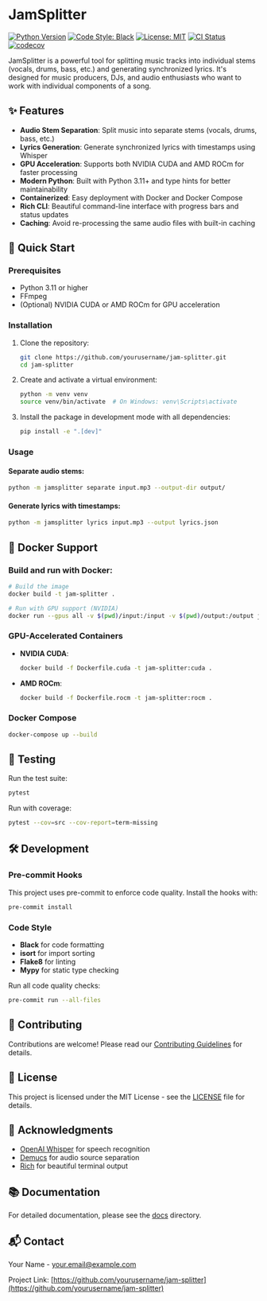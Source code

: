 # JamSplitter

[![Python Version](https://img.shields.io/badge/python-3.11+-blue.svg)](https://www.python.org/downloads/)
[![Code Style: Black](https://img.shields.io/badge/code%20style-black-000000.svg)](https://github.com/psf/black)
[![License: MIT](https://img.shields.io/badge/License-MIT-yellow.svg)](https://opensource.org/licenses/MIT)
[![CI Status](https://github.com/yourusername/jam-splitter/actions/workflows/ci.yml/badge.svg)](https://github.com/yourusername/jam-splitter/actions)
[![codecov](https://codecov.io/gh/yourusername/jam-splitter/branch/main/graph/badge.svg)](https://codecov.io/gh/yourusername/jam-splitter)

JamSplitter is a powerful tool for splitting music tracks into individual stems (vocals, drums, bass, etc.) and generating synchronized lyrics. It's designed for music producers, DJs, and audio enthusiasts who want to work with individual components of a song.

## ✨ Features

- **Audio Stem Separation**: Split music into separate stems (vocals, drums, bass, etc.)
- **Lyrics Generation**: Generate synchronized lyrics with timestamps using Whisper
- **GPU Acceleration**: Supports both NVIDIA CUDA and AMD ROCm for faster processing
- **Modern Python**: Built with Python 3.11+ and type hints for better maintainability
- **Containerized**: Easy deployment with Docker and Docker Compose
- **Rich CLI**: Beautiful command-line interface with progress bars and status updates
- **Caching**: Avoid re-processing the same audio files with built-in caching

## 🚀 Quick Start

### Prerequisites

- Python 3.11 or higher
- FFmpeg
- (Optional) NVIDIA CUDA or AMD ROCm for GPU acceleration

### Installation

1. Clone the repository:
   ```bash
   git clone https://github.com/yourusername/jam-splitter.git
   cd jam-splitter
   ```

2. Create and activate a virtual environment:
   ```bash
   python -m venv venv
   source venv/bin/activate  # On Windows: venv\Scripts\activate
   ```

3. Install the package in development mode with all dependencies:
   ```bash
   pip install -e ".[dev]"
   ```

### Usage

#### Separate audio stems:
```bash
python -m jamsplitter separate input.mp3 --output-dir output/
```

#### Generate lyrics with timestamps:
```bash
python -m jamsplitter lyrics input.mp3 --output lyrics.json
```

## 🐳 Docker Support

### Build and run with Docker:

```bash
# Build the image
docker build -t jam-splitter .

# Run with GPU support (NVIDIA)
docker run --gpus all -v $(pwd)/input:/input -v $(pwd)/output:/output jam-splitter separate /input/song.mp3 --output-dir /output
```

### GPU-Accelerated Containers

- **NVIDIA CUDA**:
  ```bash
  docker build -f Dockerfile.cuda -t jam-splitter:cuda .
  ```

- **AMD ROCm**:
  ```bash
  docker build -f Dockerfile.rocm -t jam-splitter:rocm .
  ```

### Docker Compose

```bash
docker-compose up --build
```

## 🧪 Testing

Run the test suite:
```bash
pytest
```

Run with coverage:
```bash
pytest --cov=src --cov-report=term-missing
```

## 🛠 Development

### Pre-commit Hooks

This project uses pre-commit to enforce code quality. Install the hooks with:

```bash
pre-commit install
```

### Code Style

- **Black** for code formatting
- **isort** for import sorting
- **Flake8** for linting
- **Mypy** for static type checking

Run all code quality checks:
```bash
pre-commit run --all-files
```

## 🤝 Contributing

Contributions are welcome! Please read our [Contributing Guidelines](CONTRIBUTING.md) for details.

## 📄 License

This project is licensed under the MIT License - see the [LICENSE](LICENSE) file for details.

## 🙏 Acknowledgments

- [OpenAI Whisper](https://github.com/openai/whisper) for speech recognition
- [Demucs](https://github.com/facebookresearch/demucs) for audio source separation
- [Rich](https://github.com/willmcgugan/rich) for beautiful terminal output

## 📚 Documentation

For detailed documentation, please see the [docs](docs/) directory.

## 📬 Contact

Your Name - your.email@example.com

Project Link: [https://github.com/yourusername/jam-splitter](https://github.com/yourusername/jam-splitter)
